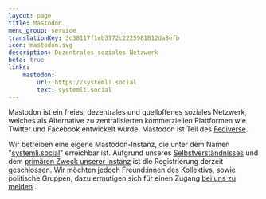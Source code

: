 ```yaml
---
layout: page
title: Mastodon
menu_group: service
translationKey: 3c38117f1eb3172c2225981812da8efb
icon: mastodon.svg
description: Dezentrales soziales Netzwerk
beta: true
links:
    mastodon:
        url: https://systemli.social
        text: systemli.social
---
```

Mastodon ist ein freies, dezentrales und quelloffenes soziales Netzwerk, welches als Alternative zu zentralisierten kommerziellen Plattformen wie Twitter und Facebook entwickelt wurde. Mastodon ist Teil des [Fediverse](https://de.wikipedia.org/wiki/Fediverse).

Wir betreiben eine eigene Mastodon-Instanz, die unter dem Namen "[systemli.social](https://systemli.social)" erreichbar ist. Aufgrund unseres [Selbstverständnisses](https://www.systemli.org/ueber-uns/) und dem [primären Zweck unserer Instanz](https://systemli.social/about) ist die Registrierung derzeit geschlossen. Wir möchten jedoch Freund:innen des Kollektivs, sowie politische Gruppen, dazu ermutigen sich für einen Zugang [bei uns zu melden](https://www.systemli.org/kontakt/) .
